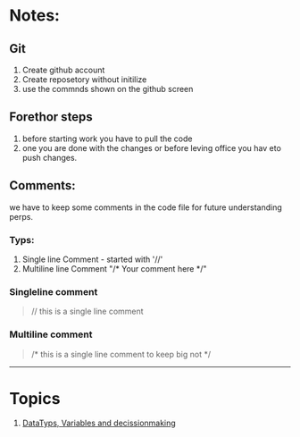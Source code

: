 # Notes:

## Git
1. Create github account
1. Create reposetory without initilize 
2. use the commnds shown on the github screen

## Forethor steps
 1. before starting work you have to pull the code
 1. one you are done with the changes or before leving office you hav eto push changes.


## Comments:
we have to keep some comments in the code file for future understanding perps.
### Typs:
1. Single line Comment - started with '//'
1. Multiline line Comment "/* Your comment here */"

### Singleline comment
> // this is a single line comment

### Multiline comment
> /* 
> this is a single line comment 
> to keep big not
> */

---
# Topics
1. [DataTyps, Variables and decissionmaking](Topic-1.md)

